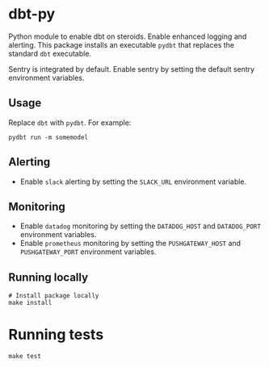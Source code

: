 # dbt-py

Python module to enable dbt on steroids. Enable enhanced logging and alerting. This package  installs an executable `pydbt` that replaces the standard `dbt` executable.

Sentry is integrated by default. Enable sentry by setting the default sentry environment variables.

## Usage
Replace `dbt` with `pydbt`. For example:
```
pydbt run -m somemodel
```

## Alerting

- Enable `slack` alerting by setting the `SLACK_URL` environment variable.

## Monitoring

- Enable `datadog` monitoring by setting the `DATADOG_HOST` and `DATADOG_PORT` environment variables.
- Enable `prometheus` monitoring by setting the `PUSHGATEWAY_HOST` and `PUSHGATEWAY_PORT` environment variables.

## Running locally
```
# Install package locally
make install
```

# Running tests
```
make test
```
